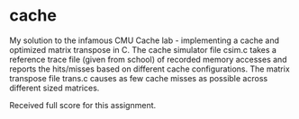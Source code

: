cache
=====

My solution to the infamous CMU Cache lab - implementing a cache and optimized matrix transpose in C. The cache simulator file csim.c takes a reference trace file (given from school) of recorded memory accesses and reports the hits/misses based on different cache configurations. The matrix transpose file trans.c causes as few cache misses as possible across different sized matrices.

Received full score for this assignment.